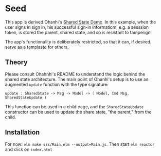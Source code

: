 # Seed

This app is derived Ohanhi's [Shared State Demo](https://github.com/ohanhi/elm-shared-state).  In this example, when the user signs in sign in, his successful sign-in informatiom, e.g. a sesssion token, is stored the parent, shared state, and so is resistant to tamperign.

The app's functionality is deliberately restricted, so that it can, if desired, serve as a templaste for others.

## Theory

Please consult Ohahnhi's README to understand the logic behind the shared state architecture.  The main point of Ohanhi's setup is to use an augmented `update` function with the type signature:

```
update : SharedState -> Msg -> Model -> ( Model, Cmd Msg, SharedStateUpdate )

```

This function can be used in a child page, and the `SharedStateUpdate` constructor can be used to update the share state, "the parent," from the child.


## Installation

For now: `elm make src/Main.elm --output=Main.js`.  Then start `elm reactor` and click on `index.html`
